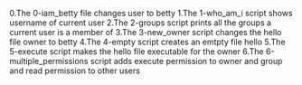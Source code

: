 0.The 0-iam_betty file changes user to betty
1.The 1-who_am_i script shows username of current user
2.The 2-groups script prints all the groups a current user is a member of
3.The 3-new_owner script changes the hello file owner to betty
4.The 4-empty script creates an emtpty file hello
5.The 5-execute script makes the hello file executable for the owner
6.The 6-multiple_permissions script adds execute permission to owner and group and read permission to other users

